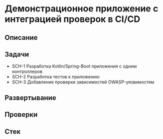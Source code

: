 # Демонстрационное приложение с интеграцией проверок в CI/CD

## Описание

## Задачи

- SCH-1 Разработка Kotlin/Spring-Boot приложения с одним контроллеров
- SCH-2 Разработка тестов к приложению
- SCH-3 Добавление проверки зависимостей OWASP-уязвимостям

## Развертывание

## Проверки

## Стек
